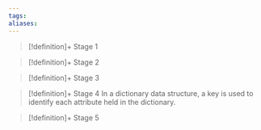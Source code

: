 ```yaml
---
tags:
aliases:
---
```


> [!definition]+ Stage 1
>

> [!definition]+ Stage 2
>

> [!definition]+ Stage 3
>

> [!definition]+ Stage 4
> In a dictionary data structure, a key is used to identify each attribute held in the dictionary.

> [!definition]+ Stage 5
>



